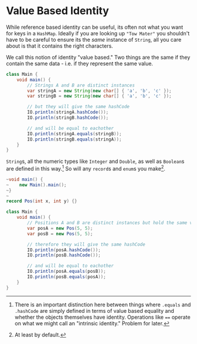 # Value Based Identity

While reference based identity can be useful, its often not what you want for keys in a `HashMap`.
Ideally if you are looking up `"Tow Mater"` you shouldn't have to be careful to ensure its the *same*
instance of `String`, all you care about is that it contains the right characters.

We call this notion of identity "value based." Two things are the same if they contain the same data - i.e. if they represent the same value.

```java
class Main {
    void main() {
        // Strings A and B are distinct instances
        var stringA = new String(new char[] { 'a', 'b', 'c' });
        var stringB = new String(new char[] { 'a', 'b', 'c' });

        // but they will give the same hashCode
        IO.println(stringA.hashCode());
        IO.println(stringB.hashCode());

        // and will be equal to eachother
        IO.println(stringA.equals(stringB));
        IO.println(stringB.equals(stringA));
    }
}
```

`String`s, all the numeric types like `Integer` and `Double`, as well as `Boolean`s are defined
in this way.[^difference] So will any `record`s and `enum`s you make[^bydefault].

```java
~void main() {
~    new Main().main();    
~}
~
record Pos(int x, int y) {}

class Main {
    void main() {
        // Positions A and B are distinct instances but hold the same values
        var posA = new Pos(5, 5);
        var posB = new Pos(5, 5);

        // therefore they will give the same hashCode
        IO.println(posA.hashCode());
        IO.println(posB.hashCode());

        // and will be equal to eachother
        IO.println(posA.equals(posB));
        IO.println(posB.equals(posA));
    }
}
```


[^difference]: There is an important distinction here between things where `.equals` and `.hashCode` are simply defined in terms of value based equality and whether the objects themselves have identity. Operations like `==` operate on what we might call an "intrinsic identity." Problem for later.

[^bydefault]: At least by default.
